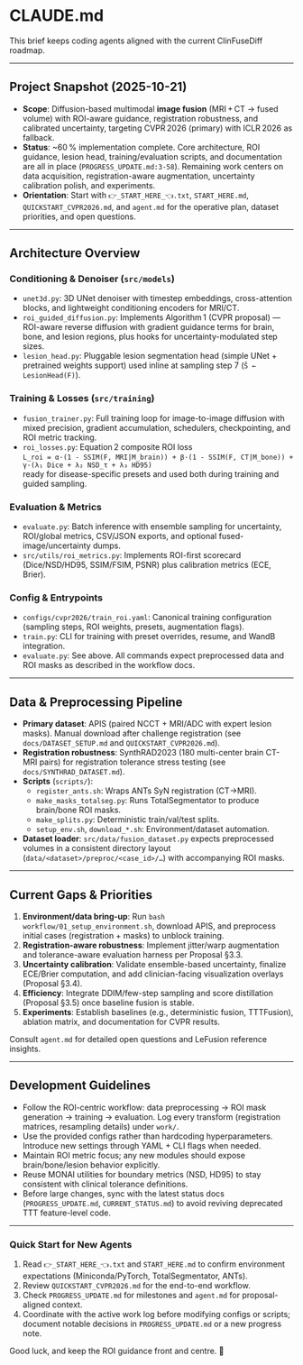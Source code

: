 # CLAUDE.md

This brief keeps coding agents aligned with the current ClinFuseDiff roadmap.

---

## Project Snapshot (2025-10-21)
- **Scope**: Diffusion-based multimodal **image fusion** (MRI + CT → fused volume) with ROI-aware guidance, registration robustness, and calibrated uncertainty, targeting CVPR 2026 (primary) with ICLR 2026 as fallback.
- **Status**: ~60 % implementation complete. Core architecture, ROI guidance, lesion head, training/evaluation scripts, and documentation are all in place (`PROGRESS_UPDATE.md:3-58`). Remaining work centers on data acquisition, registration-aware augmentation, uncertainty calibration polish, and experiments.
- **Orientation**: Start with `👉_START_HERE_👈.txt`, `START_HERE.md`, `QUICKSTART_CVPR2026.md`, and `agent.md` for the operative plan, dataset priorities, and open questions.

---

## Architecture Overview

### Conditioning & Denoiser (`src/models`)
- `unet3d.py`: 3D UNet denoiser with timestep embeddings, cross-attention blocks, and lightweight conditioning encoders for MRI/CT.
- `roi_guided_diffusion.py`: Implements Algorithm 1 (CVPR proposal) — ROI-aware reverse diffusion with gradient guidance terms for brain, bone, and lesion regions, plus hooks for uncertainty-modulated step sizes.
- `lesion_head.py`: Pluggable lesion segmentation head (simple UNet + pretrained weights support) used inline at sampling step 7 (`Ŝ ← LesionHead(F)`).

### Training & Losses (`src/training`)
- `fusion_trainer.py`: Full training loop for image-to-image diffusion with mixed precision, gradient accumulation, schedulers, checkpointing, and ROI metric tracking.
- `roi_losses.py`: Equation 2 composite ROI loss  
  `L_roi = α·(1 - SSIM(F, MRI|M_brain)) + β·(1 - SSIM(F, CT|M_bone)) + γ·(λ₁ Dice + λ₂ NSD_τ + λ₃ HD95)`  
  ready for disease-specific presets and used both during training and guided sampling.

### Evaluation & Metrics
- `evaluate.py`: Batch inference with ensemble sampling for uncertainty, ROI/global metrics, CSV/JSON exports, and optional fused-image/uncertainty dumps.
- `src/utils/roi_metrics.py`: Implements ROI-first scorecard (Dice/NSD/HD95, SSIM/FSIM, PSNR) plus calibration metrics (ECE, Brier).

### Config & Entrypoints
- `configs/cvpr2026/train_roi.yaml`: Canonical training configuration (sampling steps, ROI weights, presets, augmentation flags).
- `train.py`: CLI for training with preset overrides, resume, and WandB integration.
- `evaluate.py`: See above. All commands expect preprocessed data and ROI masks as described in the workflow docs.

---

## Data & Preprocessing Pipeline
- **Primary dataset**: APIS (paired NCCT + MRI/ADC with expert lesion masks). Manual download after challenge registration (see `docs/DATASET_SETUP.md` and `QUICKSTART_CVPR2026.md`).
- **Registration robustness**: SynthRAD2023 (180 multi-center brain CT-MRI pairs) for registration tolerance stress testing (see `docs/SYNTHRAD_DATASET.md`).
- **Scripts** (`scripts/`):
  - `register_ants.sh`: Wraps ANTs SyN registration (CT→MRI).
  - `make_masks_totalseg.py`: Runs TotalSegmentator to produce brain/bone ROI masks.
  - `make_splits.py`: Deterministic train/val/test splits.
  - `setup_env.sh`, `download_*.sh`: Environment/dataset automation.
- **Dataset loader**: `src/data/fusion_dataset.py` expects preprocessed volumes in a consistent directory layout (`data/<dataset>/preproc/<case_id>/…`) with accompanying ROI masks.

---

## Current Gaps & Priorities
1. **Environment/data bring-up**: Run `bash workflow/01_setup_environment.sh`, download APIS, and preprocess initial cases (registration + masks) to unblock training.
2. **Registration-aware robustness**: Implement jitter/warp augmentation and tolerance-aware evaluation harness per Proposal §3.3.
3. **Uncertainty calibration**: Validate ensemble-based uncertainty, finalize ECE/Brier computation, and add clinician-facing visualization overlays (Proposal §3.4).
4. **Efficiency**: Integrate DDIM/few-step sampling and score distillation (Proposal §3.5) once baseline fusion is stable.
5. **Experiments**: Establish baselines (e.g., deterministic fusion, TTTFusion), ablation matrix, and documentation for CVPR results.

Consult `agent.md` for detailed open questions and LeFusion reference insights.

---

## Development Guidelines
- Follow the ROI-centric workflow: data preprocessing → ROI mask generation → training → evaluation. Log every transform (registration matrices, resampling details) under `work/`.
- Use the provided configs rather than hardcoding hyperparameters. Introduce new settings through YAML + CLI flags when needed.
- Maintain ROI metric focus; any new modules should expose brain/bone/lesion behavior explicitly.
- Reuse MONAI utilities for boundary metrics (NSD, HD95) to stay consistent with clinical tolerance definitions.
- Before large changes, sync with the latest status docs (`PROGRESS_UPDATE.md`, `CURRENT_STATUS.md`) to avoid reviving deprecated TTT feature-level code.

---

### Quick Start for New Agents
1. Read `👉_START_HERE_👈.txt` and `START_HERE.md` to confirm environment expectations (Miniconda/PyTorch, TotalSegmentator, ANTs).
2. Review `QUICKSTART_CVPR2026.md` for the end-to-end workflow.
3. Check `PROGRESS_UPDATE.md` for milestones and `agent.md` for proposal-aligned context.
4. Coordinate with the active work log before modifying configs or scripts; document notable decisions in `PROGRESS_UPDATE.md` or a new progress note.

Good luck, and keep the ROI guidance front and centre. 🚀
